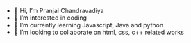 - 👋 Hi, I’m Pranjal Chandravadiya 
- 👀 I’m interested in coding
- 🌱 I’m currently learning Javascript, Java and python
- 💞️ I’m looking to collaborate on html, css, c++ related works


<!---
pranjal1606/pranjal1606 is a ✨ special ✨ repository because its `README.md` (this file) appears on your GitHub profile.
You can click the Preview link to take a look at your changes.
--->
